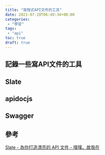 ```yaml
---
title: "寫程式API文件的工具"
date: 2021-07-20T06:49:34+08:00
categories:
 - "學習"
tags:
 - "api"
toc: true
draft: true
---
```


## 記錄一些寫API文件的工具
<!-- 簡介 -->
<!--more-->

## Slate

## apidocjs

## Swagger



## 參考
[Slate - 為你打造漂亮的 API 文件 - 噗噗。故我在](https://weijutu.github.io/2018/08/02/tools/slate-api-document/)
